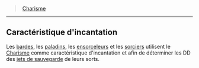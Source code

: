 ﻿---
!GenericItem
Name: Caractéristique d'incantation
Id: abilities_charisma_hd.md#caractéristique-dincantation
ParentLink: abilities_charisma_hd.md#charisme
ParentName: Charisme
NameLevel: 2
Attributes: {}
---
> [Charisme](hd_abilities_charisma.md)

---

## Caractéristique d'incantation

Les [bardes](hd_bard.md), les [paladins](hd_paladin.md), les [ensorceleurs](hd_sorcerer.md) et les [sorciers](hd_warlock.md) utilisent le [Charisme](hd_abilities_charisma.md) comme caractéristique d'incantation et afin de déterminer les DD des [jets de sauvegarde](hd_abilities_jets_de_sauvegarde.md) de leurs sorts.


